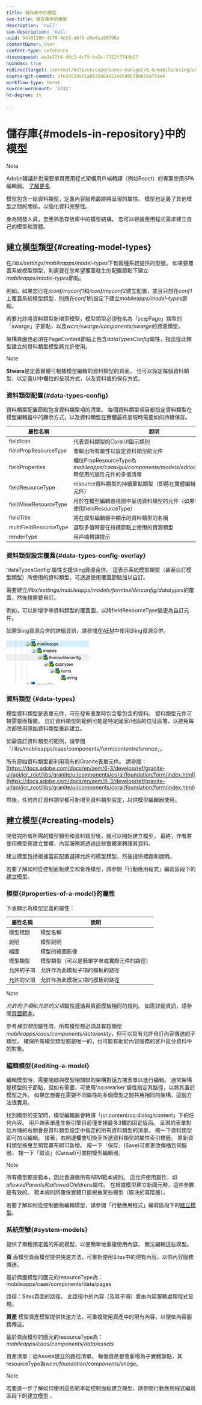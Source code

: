 ```yaml
---
title: 儲存庫中的模型
seo-title: 儲存庫中的模型
description: 'null'
seo-description: 'null'
uuid: 54f81180-4178-4e33-a6f0-e9e6ea50798e
contentOwner: User
content-type: reference
discoiquuid: ae1a72f4-d8c1-4c75-ba2c-7322f3743b17
noindex: true
redirecttarget: /content/help/en/experience-manager/6-4/mobile/using/administer-mobile-apps
source-git-commit: 5fe3d533e51a0536064b22e9549578bb5ba754a4
workflow-type: tm+mt
source-wordcount: '1332'
ht-degree: 1%

---
```



# 儲存庫{#models-in-repository}中的模型

>[!NOTE]
>
>Adobe建議針對需要單頁應用程式架構用戶端轉譯（例如React）的專案使用SPA編輯器。 [了解更多](/help/sites-developing/spa-overview.md).

模型包含一組資料類型，定義內容服務最終將呈現的屬性。 模型也定義了其他模型之間的關係，以強化資料完整性。

身為開發人員，您應熟悉存放庫中的模型結構。 您可以根據應用程式需求建立自己的模型和實體。

## 建立模型類型{#creating-model-types}

在&#x200B;*/libs/settings/mobileapps/model-types*&#x200B;下有兩種系統提供的型號。 如果要覆蓋系統模型類型，則需要在您希望覆蓋發生的配置節點下建立&#x200B;*mobileapps/model-types*&#x200B;節點。

例如，如果您已在&#x200B;*/conf/myconf1*&#x200B;和&#x200B;*/conf/myconf2*&#x200B;建立配置，並且只想在&#x200B;*conf1*&#x200B;上覆蓋系統模型類型，則應在&#x200B;*conf1*&#x200B;的設定下建立&#x200B;*mobileapps/model-types*&#x200B;節點。

若要允許將資料類型新增至模型，模型類型必須有名為「scq:Page」類型的「swarge」子節點，以及&#x200B;*wcm/swarge/components/swarge*&#x200B;的資源類型。

架構頁面也必須在PageContent節點上包含&#x200B;*dataTypesConfig*&#x200B;屬性，指出從此類型建立的資料類型模型將允許使用。

>[!NOTE]
>
>**Stware**&#x200B;是定義實體可根據模型編輯的資料類型的頁面。 也可以設定每個資料類型，以定義UI中欄位的呈現方式，以及資料值的保存方式。

### 資料類型配置{#data-types-config}

資料類型配置節點包含資料類型項的清單。 每個資料類型項目都指定資料類型在模型編輯器中的顯示方式，以及資料類型在實體最終呈現時需要如何持續保存。

| **屬性名稱** | **說明** |
|---|---|
| fieldIcon | 代表資料類型的CoralUI圖示類別 |
| fieldPropResourceType | 會輸出所有屬性以設定資料類型的元件 |
| fieldProperties | 欄位PropResourceType為&#x200B;*mobileapps/caas/gui/components/models/editor/datatypes/field*&#x200B;時使用的屬性元件的多值清單 |
| fieldResourceType | resource資料類型的持續節點類型（即將在實體編輯器中呈現屬性的元件） |
| fieldViewResourceType | 用於在模型編輯器視圖中呈現資料類型的元件（如果省略此屬性，將使用fieldResourceType） |
| fieldTitle | 將在模型編輯器中顯示的資料類型的名稱 |
| multiFieldResourceType | 選取多值時要在持續節點上使用的資源類型 |
| renderType | 用戶端轉譯提示 |

### 資料類型設定覆蓋{#data-types-config-overlay}

&#39;dataTypesConfig&#39;屬性支援Sling資源合併。 這表示系統模型類型（甚至自訂模型類型）所使用的資料類型，可透過使用覆蓋節點加以自訂。

需要建立&#x200B;*/libs/settings/mobileapps/models/formbuilderconfig/datatypes*&#x200B;的覆蓋，然後視需要自訂。

例如，可以新增字串資料類型的覆蓋圖，以將fieldResourceType變更為自訂元件。

如需Sling資源合併的詳細資訊，請參閱[在AEM](/help/sites-developing/sling-resource-merger.md)中使用Sling資源合併。

![chlimage_1-7](assets/chlimage_1-7.png)

### 資料類型 {#data-types}

模型資料類型是表單元件，可在發佈表單時包含要包含的資料。 資料類型元件可視需要而複雜。 自訂資料類型的範例可能是特定國家/地區的位址區塊，以避免每次都使用原始資料類型重新建立。

如需自訂資料類型的範例，請參閱「/libs/mobileapps/caas/components/form/contentreference」。

所有原始資料類型都利用現有的Granite表單元件。 請參閱：[https://docs.adobe.com/docs/en/aem/6-3/develop/ref/granite-ui/api/jcr_root/libs/granite/ui/components/coral/foundation/form/index.html](https://docs.adobe.com/docs/en/aem/6-3/develop/ref/granite-ui/api/jcr_root/libs/granite/ui/components/coral/foundation/form/index.html)

然後，任何自訂資料類型都可新增至資料類型設定，以供模型編輯器使用。

## 建立模型{#creating-models}

開發完所有所需的模型類型和資料類型後，就可以開始建立模型。 最終，作者將使用模型來建立實體，內容服務將透過這些實體來轉譯其資料。

建立模型包括根據當前配置選擇允許的模型類型，然後提供標題和說明。

若要了解如何從控制面板建立和管理模型，請參閱「行動應用程式」編寫區段下的[建立模型](/help/mobile/administer-mobile-apps.md)。

### 模型{#properties-of-a-model}的屬性

下表顯示為模型定義的屬性：

| **屬性名稱** | **說明** |
|---|---|
| 模型標題 | 模型名稱 |
| 說明 | 模型說明 |
| 縮圖 | 模型的縮圖影像 |
| 模型類型 | 模型類型（可以是簡單字串或實際元件的路徑） |
| 允許的子項 | 允許作為此模板子項的模板的路徑 |
| 允許的父項 | 允許作為此模板父項的模板的路徑 |

>[!NOTE]
>
>*允許的子項*&#x200B;和&#x200B;*允許的父項*&#x200B;屬性遵循與頁面模板相同的規則。 如需詳細資訊，請參閱[頁面範本](/help/sites-developing/page-templates-static.md)。
>
>參考&#x200B;*模型類型*&#x200B;屬性時，所有模型都必須具有超類型&#x200B;*mobileapps/caas/components/data/entity*，但可以具有允許自訂內容傳送的子類型。 確保所有模型類型都是唯一的，也可能有助於內容服務的客戶區分資料中的對象。

### 編輯模型{#editing-a-model}

編輯模型時，需要開啟與模型相關聯的架構對話方塊表單以進行編輯。 通常架構是模型的子節點，但如有需要，可使用&#39;cq:swarker&#39;屬性指定其路徑，以將其置於模型之外。 如果您想要在需要不同屬性的多個模型之間共用相同的架構，這個方法很實用。

找到模型的支架時，模型編輯器會轉譯「jcr:content/cq:dialog/content」下的任何內容。 用戶端表單產生器引擎目前僅支援最多3欄的固定版面。 呈現的表單對話方塊的右側會是資料類型設定中指定的所有資料類型的清單。 按一下資料類型即可加以編輯。 接著，右側邊欄會切換至所選資料類型的屬性索引標籤。 將新資料類型拖曳至預覽畫布即可新增。 按一下「保存」(Save)可將更改傳播到伺服器。 按一下「取消」(Cancel)可關閉模型編輯器。

>[!NOTE]
>
>所有模型都是範本，因此會遵循所有AEM範本規則。 這允許使用屬性，如&#x200B;*allowedParents*&#x200B;和&#x200B;*allowedChildrens*&#x200B;屬性。 在根據模型建立新圖元時，這些參數是有效的。 範本規則將確保實體只能根據某些模型（取決於其階層）。
>
>若要了解如何從控制面板編輯模型，請參閱「行動應用程式」編寫區段下的[建立模型](/help/mobile/administer-mobile-apps.md)。

### 系統型號{#system-models}

提供了兩種預定義的系統模型，以便簡單地重複使用內容。 無法編輯這些模型。

**頁** 面模型頁面模型提供快速方法，可重新使用Sites中的現有內容，以供內容服務傳送。

基於頁面模型的圖元的resourceType為：mobileapps/caas/components/data/pages

路徑：Sites頁面的路徑。 此路徑中的內容（及其子項）將由內容服務處理程式呈現。

**資產** 模型資產模型提供快速方法，可重複使用資產中的現有內容，以便依內容服務傳送。

基於頁面模型的圖元的resourceType為：*mobileapps/caas/components/data/assets*

資產清單：從Assets建立的路徑清單。 每個資產都會新增為子實體節點，其resourceType為&#x200B;*wcm/foundation/components/image*。

>[!NOTE]
>
>若要進一步了解如何使用這些範本從控制面板建立模型，請參閱行動應用程式編寫區段下的[建立模型](/help/mobile/administer-mobile-apps.md) 。

